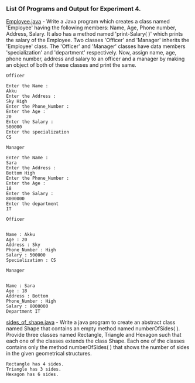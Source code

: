 ### List Of Programs and Output for Experiment 4.

[Employee.java](https://github.com/akkupy/JavaS3/blob/master/Java_Exp_4/Employee.java) - Write a Java program which creates a class named 'Employee' having the following members: Name, Age, Phone number, Address, Salary. It also has a method named 'print-Salary( )' which prints the salary of the Employee. Two classes 'Officer' and 'Manager' inherits the 'Employee' class. The 'Officer' and 'Manager' classes have data members 'specialization' and 'department' respectively. Now, assign name, age, phone number, address and salary to an officer and a manager by making an object of both of these classes and print the same.
```
Officer

Enter the Name :
Akku
Enter the Address :
Sky High
Enter the Phone_Number :
Enter the Age :
20
Enter the Salary :
500000
Enter the specialization
CS

Manager

Enter the Name :
Sara
Enter the Address :
Bottom High
Enter the Phone_Number :
Enter the Age :
18
Enter the Salary :
8000000
Enter the department
IT

Officer


Name : Akku
Age : 20
Address : Sky
Phone_Number : High
Salary : 500000
Specialization : CS

Manager


Name : Sara
Age : 18
Address : Bottom
Phone_Number : High
Salary : 8000000
Department IT
```     

[sides_of_shape.java](https://github.com/akkupy/JavaS3/blob/master/Java_Exp_4/sides_of_shape.java) - Write a java program to create an abstract class named Shape that contains an empty method named numberOfSides( ). Provide three classes named Rectangle, Triangle and Hexagon such that each one of the classes extends the class Shape. Each one of the classes contains only the method numberOfSides( ) that shows the number of sides in the given geometrical structures.

```
Rectangle has 4 sides.
Triangle has 3 sides.
Hexagon has 6 sides.
```  
